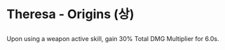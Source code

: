 # Theresa - Origins (상)

##

Upon using a weapon active skill, gain 30% Total DMG Multiplier for 6.0s.

